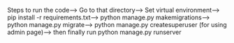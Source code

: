 Steps to run the code-->
Go to that directory-->
Set virtual environment-->
pip install -r requirements.txt-->
python manage.py makemigrations-->
python manage.py migrate-->
python manage.py createsuperuser (for using admin page)-->
then finally run python manage.py runserver
